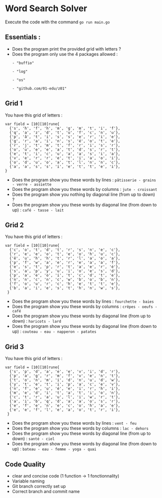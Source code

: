 # Word Search Solver

Execute the code with the command ```go run main.go```

## Essentials :
* Does the program print the provided grid with letters ?
* Does the program only use the 4 packages allowed :
	```
	- "buffio"
	
	- "log"
	
	- "os"
	
	- "github.com/01-edu/z01"
	```

## Grid 1
You have this grid of letters :

  ```golang
  var field = [10][10]rune{
	{'s', 'h', 'f', 'h', 'm', 'g', 'm', 't', 'i', 'f'},
	{'q', 'a', 'z', 'd', 't', 'u', 'f', 'c', 'n', 'u'},
	{'p', 'â', 't', 'i', 's', 's', 'e', 'r', 'i', 'e'},
	{'g', 'r', 'a', 'i', 'n', 's', 'é', 'o', 't', 'e'},
	{'r', 'j', 't', 'm', 't', 'f', 'r', 'i', 's', 'r'},
	{'o', 'u', 'e', 'e', 'a', 't', 'd', 's', 'r', 't'},
	{'e', 't', 'i', 'c', 'u', 'a', 'a', 's', 'i', 'a'},
	{'v', 'e', 'r', 'r', 'e', 't', 'i', 'a', 'o', 'i'},
	{'o', 'd', 'u', 'o', 'a', 't', 'l', 'n', 'n', 'c'},
	{'a', 'a', 's', 's', 'i', 'e', 't', 't', 'e', 'i'},
  }
  ```

* Does the program show you these words by lines : `pâtisserie - grains - verre - assiette`
* Does the program show you these words by columns : `jute - croissant`
* Does the program show you nothing by diagonal line (from up to down) ?
* Does the program show you these words by diagonal line (from down to up) : `café - tasse - lait`

## Grid 2
You have this grid of letters :

  ```golang
  var field = [10][10]rune{
	{'c', 'o', 't', 'd', 't', 'r', 's', 'n', 'e', 'c'},
	{'r', 'e', 'e', 'o', 't', 'e', 'o', 'h', 'u', 'c'},
	{'ê', 'u', 'h', 'h', 't', 'r', 'l', 'a', 'o', 'a'},
	{'p', 'f', 'w', 'a', 'e', 'r', 'e', 'a', 'a', 'f'},
	{'e', 's', 't', 'p', 'r', 't', 'a', 'e', 'r', 'é'},
	{'s', 'a', 'p', 'y', 'u', 'i', 'o', 'e', 's', 'd'},
	{'p', 'a', 'e', 'o', 'i', 't', 'c', 'd', 't', 'e'},
	{'n', 'n', 'c', 'n', 'c', 'w', 'b', 'o', 'b', 'n'},
	{'f', 'o', 'u', 'r', 'c', 'h', 'e', 't', 't', 'e'},
	{'b', 'a', 'i', 'e', 's', 't', 'h', 'n', 'w', 's'},
   }
  ```

* Does the program show you these words by lines : `fourchette - baies`
* Does the program show you these words by columns : `crêpes - oeufs - café`
* Does the program show you these words by diagonal line (from up to down) : `haricots - lard`
* Does the program show you these words by diagonal line (from down to up) : `couteau - eau - napperon - patates`

## Grid 3
You have this grid of letters :

  ```golang
  var field = [10][10]rune{
	{'s', 'p', 'd', 'a', 'e', 'e', 'v', 'i', 'd', 'r'},
	{'p', 'a', 'g', 'r', 'm', 'f', 'v', 'e', 'n', 't'},
	{'t', 'o', 'n', 'm', 'i', 'd', 'n', 'u', 'd', 'w'},
	{'y', 't', 'e', 't', 'i', 'p', 'a', 'c', 'e', 'v'},
	{'n', 'f', 'e', 'u', 'é', 'e', 'i', 'r', 'h', 'i'},
	{'m', 'e', 'd', 'i', 't', 'a', 't', 'i', 'o', 'n'},
	{'c', 't', 'r', 'a', 'u', 'l', 'i', 'w', 'r', 't'},
	{'a', 'i', 'b', 'q', 'd', 'a', 'a', 'o', 's', 'r'},
	{'e', 'f', 'e', 'n', 'e', 'c', 'o', 'h', 'a', 'e'},
	{'e', 'e', 'f', 'l', 'e', 'a', 'o', 't', 'r', 'i'},
   }
  ```

* Does the program show you these words by lines : `vent - feu`
* Does the program show you these words by columns : `lac - dehors`
* Does the program show you these words by diagonal line (from up to down) : `santé - ciel`
* Does the program show you these words by diagonal line (from down to up) : `bateau - eau - femme - yoga - quai`

## Code Quality
* clear and concise code (1 function -> 1 fonctionnality)
* Variable naming
* Git branch correctly set up
* Correct branch and commit name
